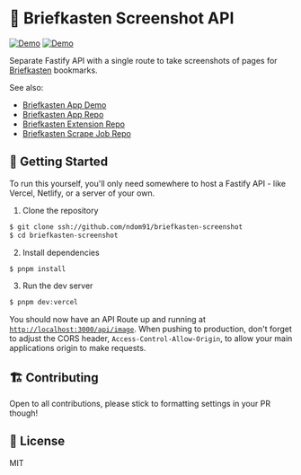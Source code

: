 # 📸 Briefkasten Screenshot API

[![Demo](https://img.shields.io/badge/demo-app-green?style=flat-square)](https://briefkastenhq.com)
[![Demo](https://img.shields.io/badge/demo-instance-green?style=flat-square)](https://screenshot.briefkastenhq.com/api/image?url=https://google.com)

Separate Fastify API with a single route to take screenshots of pages for [Briefkasten](https://briefkastenhq.com) bookmarks.

See also:

- [Briefkasten App Demo](https://briefkastenhq.com)
- [Briefkasten App Repo](https://github.com/ndom91/briefkasten)
- [Briefkasten Extension Repo](https://github.com/ndom91/briefkasten-extension)
- [Briefkasten Scrape Job Repo](https://github.com/ndom91/briefkasten-scrape)

## 🚀 Getting Started

To run this yourself, you'll only need somewhere to host a Fastify API - like Vercel, Netlify, or a server of your own.

1. Clone the repository

```sh
$ git clone ssh://github.com/ndom91/briefkasten-screenshot
$ cd briefkasten-screenshot
```

2. Install dependencies

```sh
$ pnpm install
```

3. Run the dev server

```sh
$ pnpm dev:vercel
```

You should now have an API Route up and running at [`http://localhost:3000/api/image`](http://localhost:3000/api/image). When pushing to production, don't forget to adjust the CORS header, `Access-Control-Allow-Origin`, to allow your main applications origin to make requests.

## 🏗 Contributing

Open to all contributions, please stick to formatting settings in your PR though!

## 📝 License

MIT
